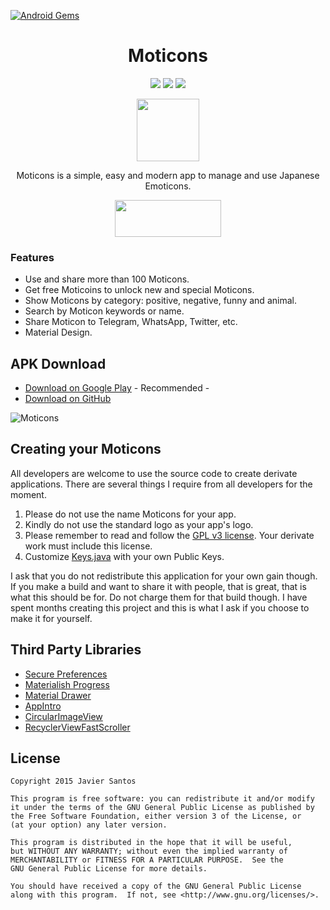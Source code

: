 [![Android Gems](http://www.android-gems.com/badge/javiersantos/Moticons.svg?branch=master)](http://www.android-gems.com/lib/javiersantos/Moticons)

<h1 align="center">Moticons</h1>

<p align="center">
  <a target="_blank" href="https://travis-ci.org/javiersantos/Moticons"><img src="https://travis-ci.org/javiersantos/Moticons.svg?branch=master"></a>
  <a target="_blank" href="http://android-arsenal.com/details/3/2853"><img src="https://img.shields.io/badge/Android%20Arsenal-Moticons-blue.svg"></a>
  <a target="_blank" href="https://www.paypal.me/javiersantos" title="Donate using PayPal"><img src="https://img.shields.io/badge/paypal-donate-yellow.svg" /></a>
</p>

<p align="center"><img src="https://github.com/javiersantos/Moticons/blob/master/app/src/main/ic_launcher-web.png" width="100" height="100"></p>
<p align="center">Moticons is a simple, easy and modern app to manage and use Japanese Emoticons.</p>
<p align="center"><a target="_blank" href="https://play.google.com/store/apps/details?id=com.javiersantos.moticons"><img src="https://play.google.com/intl/en_us/badges/images/generic/en-play-badge.png" height="59" width="170"></a></p>

### Features
* Use and share more than 100 Moticons.
* Get free Moticoins to unlock new and special Moticons.
* Show Moticons by category: positive, negative, funny and animal.
* Search by Moticon keywords or name.
* Share Moticon to Telegram, WhatsApp, Twitter, etc. 
* Material Design.

## APK Download
* [Download on Google Play](https://play.google.com/store/apps/details?id=com.javiersantos.moticons) - Recommended -
* [Download on GitHub](https://github.com/javiersantos/Moticons/releases)

![Moticons](https://raw.githubusercontent.com/javiersantos/Moticons/master/Screenshots/header.png)

## Creating your Moticons
All developers are welcome to use the source code to create derivate applications. There are several things I require from all developers for the moment.

1. Please do not use the name Moticons for your app.
2. Kindly do not use the standard logo as your app's logo.
3. Please remember to read and follow the [GPL v3 license](https://github.com/javiersantos/Moticons/blob/master/LICENSE). Your derivate work must include this license.
4. Customize [Keys.java](https://github.com/javiersantos/Moticons/blob/master/app/src/main/java/com/javiersantos/moticons/Keys.java) with your own Public Keys.

I ask that you do not redistribute this application for your own gain though. If you make a build and want to share it with people, that is great, that is what this should be for. Do not charge them for that build though. I have spent months creating this project and this is what I ask if you choose to make it for yourself.

## Third Party Libraries
* [Secure Preferences](https://github.com/scottyab/secure-preferences)
* [Materialish Progress](https://github.com/pnikosis/materialish-progress)
* [Material Drawer](https://github.com/mikepenz/MaterialDrawer)
* [AppIntro](https://github.com/PaoloRotolo/AppIntro)
* [CircularImageView](https://github.com/Pkmmte/CircularImageView)
* [RecyclerViewFastScroller](https://github.com/danoz73/RecyclerViewFastScroller)

## License

    Copyright 2015 Javier Santos

    This program is free software: you can redistribute it and/or modify
    it under the terms of the GNU General Public License as published by
    the Free Software Foundation, either version 3 of the License, or
    (at your option) any later version.

    This program is distributed in the hope that it will be useful,
    but WITHOUT ANY WARRANTY; without even the implied warranty of
    MERCHANTABILITY or FITNESS FOR A PARTICULAR PURPOSE.  See the
    GNU General Public License for more details.

    You should have received a copy of the GNU General Public License
    along with this program.  If not, see <http://www.gnu.org/licenses/>.
